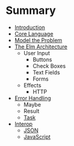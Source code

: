 # Summary

* [Introduction](README.md)
* [Core Language](core_language.md)
* [Model the Problem](model_the_problem.md)
* [The Elm Architecture](architecture/overview.md)
   * User Input
       * Buttons
       * Check Boxes
       * Text Fields
       * Forms
   * Effects
       * HTTP
* [Error Handling](error_handling.md)
   * Maybe
   * Result
   * [Task](task.md)
* [Interop](interop.md)
   * [JSON](json.md)
   * [JavaScript](javascript.md)

